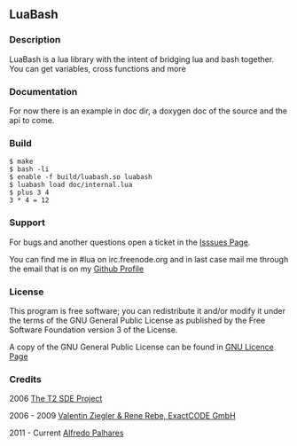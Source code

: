 LuaBash
-------

### Description

LuaBash is a lua library with the intent of bridging lua and bash together.
You can get variables, cross functions and more

### Documentation

For now there is an example in doc dir, a doxygen doc of the source and the api to come.

### Build


    $ make
    $ bash -li
    $ enable -f build/luabash.so luabash
    $ luabash load doc/internal.lua
    $ plus 3 4
    3 * 4 = 12

### Support

For bugs and another questions open a ticket in the [Isssues Page](https://github.com/masterkorp/LuaBash/issues).

You can find me in #lua on irc.freenode.org and in last case mail me through the email that is on my [Github Profile](https://github.com/masterkorp)

### License

This program is free software; you can redistribute it and/or modify it under the terms of 
the GNU General Public License as published by the Free Software Foundation version 3 of the License. 

A copy of the GNU General Public License can be found in [GNU Licence Page](http://www.gnu.org/licenses/gpl.html)

### Credits

2006 [The T2 SDE Project](http://t2-project.org/)

2006 - 2009 [Valentin Ziegler & Rene Rebe, ExactCODE GmbH](http://exactcode.com/)

2011 - Current [Alfredo Palhares](https://github.com/masterkorp)
